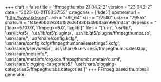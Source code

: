 +++
draft = false
title = "ffmpegthumbs 23.04.2-2"
version = "23.04.2-2"
date = "2023-06-21T08:37:52"
categories = ['kde5']
upstreamurl = "http://www.kde.org"
arch = "x86_64"
size = "27580"
usize = "79555"
sha1sum = "f4be9bb02e34b152606f83b1549b4aa9998a134a"
depends = "['kio>=5.107.0', 'ffmpeg>=6.0', 'taglib']"
files = "['usr/', 'usr/lib/', 'usr/lib/qt5/', 'usr/lib/qt5/plugins/', 'usr/lib/qt5/plugins/ffmpegthumbs.so', 'usr/share/', 'usr/share/config.kcfg/', 'usr/share/config.kcfg/ffmpegthumbnailersettings5.kcfg', 'usr/share/kservices5/', 'usr/share/kservices5/ffmpegthumbs.desktop', 'usr/share/metainfo/', 'usr/share/metainfo/org.kde.ffmpegthumbs.metainfo.xml', 'usr/share/qlogging-categories5/', 'usr/share/qlogging-categories5/ffmpegthumbs.categories']"
+++
FFmpeg based thumbnail generator.